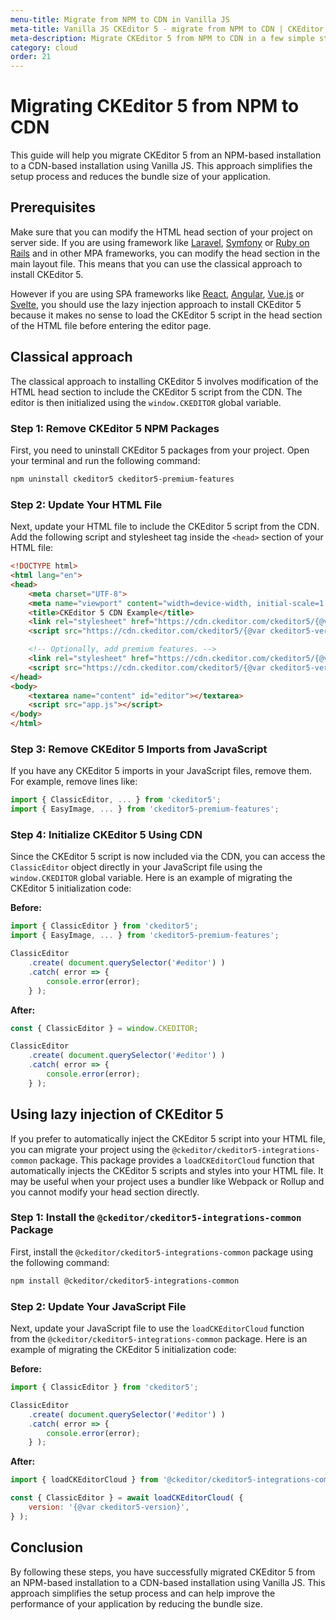 ```yaml
---
menu-title: Migrate from NPM to CDN in Vanilla JS
meta-title: Vanilla JS CKEditor 5 - migrate from NPM to CDN | CKEditor 5 documentation
meta-description: Migrate CKEditor 5 from NPM to CDN in a few simple steps. Learn how to install CKEditor 5 in your project using the CDN.
category: cloud
order: 21
---
```


# Migrating CKEditor&nbsp;5 from NPM to CDN

This guide will help you migrate CKEditor 5 from an NPM-based installation to a CDN-based installation using Vanilla JS. This approach simplifies the setup process and reduces the bundle size of your application.

## Prerequisites

Make sure that you can modify the HTML head section of your project on server side. If you are using framework like [Laravel](https://laravel.com/), [Symfony](https://symfony.com/) or [Ruby on Rails](https://rubyonrails.org/) and in other MPA frameworks, you can modify the head section in the main layout file. This means that you can use the classical approach to install CKEditor 5.

However if you are using SPA frameworks like [React](https://reactjs.org/), [Angular](https://angular.io/), [Vue.js](https://vuejs.org/) or [Svelte](https://svelte.dev/), you should use the lazy injection approach to install CKEditor&nbsp;5 because it makes no sense to load the CKEditor&nbsp;5 script in the head section of the HTML file before entering the editor page.

## Classical approach

The classical approach to installing CKEditor 5 involves modification of the HTML head section to include the CKEditor 5 script from the CDN. The editor is then initialized using the `window.CKEDITOR` global variable.

### Step 1: Remove CKEditor&nbsp;5 NPM Packages

First, you need to uninstall CKEditor 5 packages from your project. Open your terminal and run the following command:

```bash
npm uninstall ckeditor5 ckeditor5-premium-features
```

### Step 2: Update Your HTML File

Next, update your HTML file to include the CKEditor 5 script from the CDN. Add the following script and stylesheet tag inside the `<head>` section of your HTML file:

```html
<!DOCTYPE html>
<html lang="en">
<head>
    <meta charset="UTF-8">
    <meta name="viewport" content="width=device-width, initial-scale=1.0">
    <title>CKEditor 5 CDN Example</title>
	<link rel="stylesheet" href="https://cdn.ckeditor.com/ckeditor5/{@var ckeditor5-version}/ckeditor5.css">
    <script src="https://cdn.ckeditor.com/ckeditor5/{@var ckeditor5-version}/ckeditor5.js"></script>

	<!-- Optionally, add premium features. -->
	<link rel="stylesheet" href="https://cdn.ckeditor.com/ckeditor5/{@var ckeditor5-version}/ckeditor5-premium-features.css">
	<script src="https://cdn.ckeditor.com/ckeditor5/{@var ckeditor5-version}/ckeditor5-premium-features.js"></script>
</head>
<body>
    <textarea name="content" id="editor"></textarea>
    <script src="app.js"></script>
</body>
</html>
```

### Step 3: Remove CKEditor&nbsp;5 Imports from JavaScript

If you have any CKEditor 5 imports in your JavaScript files, remove them. For example, remove lines like:

```javascript
import { ClassicEditor, ... } from 'ckeditor5';
import { EasyImage, ... } from 'ckeditor5-premium-features';
```

### Step 4: Initialize CKEditor&nbsp;5 Using CDN

Since the CKEditor 5 script is now included via the CDN, you can access the `ClassicEditor` object directly in your JavaScript file using the `window.CKEDITOR` global variable. Here is an example of migrating the CKEditor 5 initialization code:

**Before:**

```javascript
import { ClassicEditor } from 'ckeditor5';
import { EasyImage, ... } from 'ckeditor5-premium-features';

ClassicEditor
	.create( document.querySelector('#editor') )
	.catch( error => {
		console.error(error);
	} );
```

**After:**

```javascript
const { ClassicEditor } = window.CKEDITOR;

ClassicEditor
	.create( document.querySelector('#editor') )
	.catch( error => {
		console.error(error);
	} );
```

## Using lazy injection of CKEditor&nbsp;5

If you prefer to automatically inject the CKEditor 5 script into your HTML file, you can migrate your project using the `@ckeditor/ckeditor5-integrations-common` package. This package provides a `loadCKEditorCloud` function that automatically injects the CKEditor 5 scripts and styles into your HTML file. It may be useful when your project uses a bundler like Webpack or Rollup and you cannot modify your head section directly.

### Step 1: Install the `@ckeditor/ckeditor5-integrations-common` Package

First, install the `@ckeditor/ckeditor5-integrations-common` package using the following command:

```bash
npm install @ckeditor/ckeditor5-integrations-common
```

### Step 2: Update Your JavaScript File

Next, update your JavaScript file to use the `loadCKEditorCloud` function from the `@ckeditor/ckeditor5-integrations-common` package. Here is an example of migrating the CKEditor 5 initialization code:

**Before:**

```javascript
import { ClassicEditor } from 'ckeditor5';

ClassicEditor
	.create( document.querySelector('#editor') )
	.catch( error => {
		console.error(error);
	} );
```

**After:**

```javascript
import { loadCKEditorCloud } from '@ckeditor/ckeditor5-integrations-common';

const { ClassicEditor } = await loadCKEditorCloud( {
	version: '{@var ckeditor5-version}',
} );
```

## Conclusion

By following these steps, you have successfully migrated CKEditor 5 from an NPM-based installation to a CDN-based installation using Vanilla JS. This approach simplifies the setup process and can help improve the performance of your application by reducing the bundle size.
